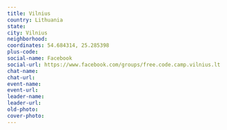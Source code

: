 ```yaml
---
title: Vilnius
country: Lithuania
state: 
city: Vilnius
neighborhood: 
coordinates: 54.684314, 25.285398
plus-code:
social-name: Facebook
social-url: https://www.facebook.com/groups/free.code.camp.vilnius.lt
chat-name:
chat-url:
event-name:
event-url:
leader-name:
leader-url:
old-photo: 
cover-photo:
---
```

